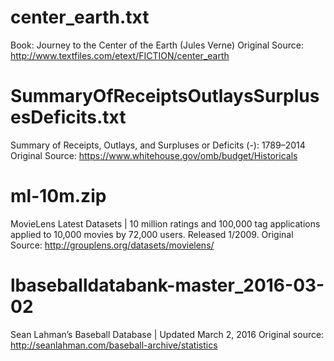 # center_earth.txt
Book: Journey to the Center of the Earth (Jules Verne)
Original Source: http://www.textfiles.com/etext/FICTION/center_earth

# SummaryOfReceiptsOutlaysSurplusesDeficits.txt
Summary of Receipts, Outlays, and Surpluses or Deficits (-): 1789–2014
Original Source: https://www.whitehouse.gov/omb/budget/Historicals

# ml-10m.zip
MovieLens Latest Datasets | 10 million ratings and 100,000 tag applications applied to 10,000 movies by 72,000 users. Released 1/2009.
Original Source: http://grouplens.org/datasets/movielens/

# lbaseballdatabank-master_2016-03-02
Sean Lahman’s Baseball Database | Updated March 2, 2016
Original source: http://seanlahman.com/baseball-archive/statistics